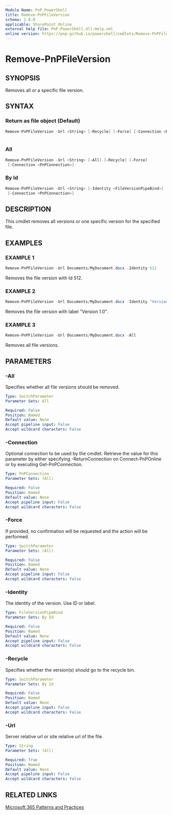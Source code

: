 ```yaml
---
Module Name: PnP.PowerShell
title: Remove-PnPFileVersion
schema: 2.0.0
applicable: SharePoint Online
external help file: PnP.PowerShell.dll-Help.xml
online version: https://pnp.github.io/powershell/cmdlets/Remove-PnPFileVersion.html
---
```

 
# Remove-PnPFileVersion

## SYNOPSIS
Removes all or a specific file version.

## SYNTAX

### Return as file object (Default)
```powershell
Remove-PnPFileVersion -Url <String> [-Recycle] [-Force] [-Connection <PnPConnection>]
 
```

### All
```powershell
Remove-PnPFileVersion -Url <String> [-All] [-Recycle] [-Force] 
 [-Connection <PnPConnection>] 
```

### By Id
```powershell
Remove-PnPFileVersion -Url <String> [-Identity <FileVersionPipeBind>] [-Recycle] [-Force] 
 [-Connection <PnPConnection>] 
```

## DESCRIPTION
This cmdlet removes all versions or one specific version for the specified file.

## EXAMPLES

### EXAMPLE 1
```powershell
Remove-PnPFileVersion -Url Documents/MyDocument.docx -Identity 512
```

Removes the file version with Id 512.

### EXAMPLE 2
```powershell
Remove-PnPFileVersion -Url Documents/MyDocument.docx -Identity "Version 1.0"
```

Removes the file version with label "Version 1.0".

### EXAMPLE 3
```powershell
Remove-PnPFileVersion -Url Documents/MyDocument.docx -All
```

Removes all file versions.

## PARAMETERS

### -All
Specifies whether all file versions should be removed.

```yaml
Type: SwitchParameter
Parameter Sets: All

Required: False
Position: Named
Default value: None
Accept pipeline input: False
Accept wildcard characters: False
```

### -Connection
Optional connection to be used by the cmdlet. Retrieve the value for this parameter by either specifying -ReturnConnection on Connect-PnPOnline or by executing Get-PnPConnection.

```yaml
Type: PnPConnection
Parameter Sets: (All)

Required: False
Position: Named
Default value: None
Accept pipeline input: False
Accept wildcard characters: False
```

### -Force
If provided, no confirmation will be requested and the action will be performed.

```yaml
Type: SwitchParameter
Parameter Sets: (All)

Required: False
Position: Named
Default value: None
Accept pipeline input: False
Accept wildcard characters: False
```

### -Identity
The identity of the version. Use ID or label.

```yaml
Type: FileVersionPipeBind
Parameter Sets: By Id

Required: False
Position: Named
Default value: None
Accept pipeline input: False
Accept wildcard characters: False
```

### -Recycle
Specifies whether the version(s) should go to the recycle bin.

```yaml
Type: SwitchParameter
Parameter Sets: By Id

Required: False
Position: Named
Default value: None
Accept pipeline input: False
Accept wildcard characters: False
```

### -Url
Server relative url or site relative url of the file.
```yaml
Type: String
Parameter Sets: (All)

Required: True
Position: Named
Default value: None
Accept pipeline input: False
Accept wildcard characters: False
```



## RELATED LINKS

[Microsoft 365 Patterns and Practices](https://aka.ms/m365pnp)

